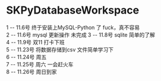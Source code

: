 # SKPyDatabaseWorkspace

1 -- 11.6号 终于安装上MySQL-Python 了 fuck，真不容易  
2 -- 11.6号 mysql 更新操作 未完成
3 -- 11.8号 sqlite 简单的了解  
4 -- 11.9号  双11 打卡下班  
5 -- 11.23号 将数据存储到csv 文件简单学习下  
6 -- 11.24号 周五  
7 -- 11.25号 周六 一会赶火车  
8 -- 11.26号 周日到家
